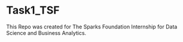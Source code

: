 # Task1_TSF

This Repo was created for The Sparks Foundation Internship for Data Science and Business Analytics. 
